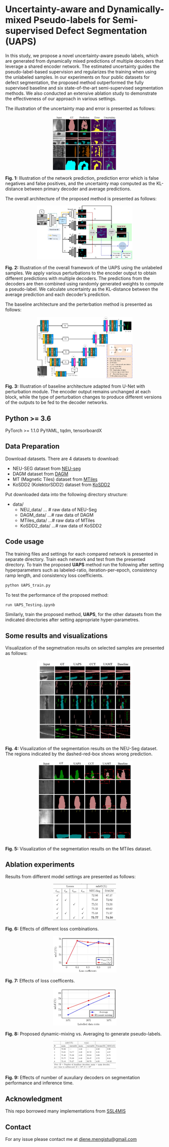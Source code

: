 # Uncertainty-aware and Dynamically-mixed Pseudo-labels for Semi-supervised Defect Segmentation (UAPS)
In this study, we propose a novel uncertainty-aware pseudo labels, which are generated from dynamically mixed predictions of multiple decoders that leverage a shared encoder network. The estimated uncertainty guides the pseudo-label-based supervision and regularizes the training when using the unlabeled samples. In our experiments on four public datasets for defect segmentation, the proposed method outperformed the fully supervised baseline and six state-of-the-art semi-supervised segmentation methods. We also conducted an extensive ablation study to demonstrate the effectiveness of our approach in various settings.

The illustration of the uncertainty map and error is presented as follows:
<p align="center">
<img src="/fig_data/uncertainty.jpg" width="40%" height="10%">
</p>

**Fig. 1:** Illustration of the network prediction, prediction error which is false negatives and false positives, and the uncertainty map computed as the KL-distance between primary
decoder and average predictions.

The overall architecture of the proposed method is presented as follows:
<p align="center">
<img src="/fig_data/main-arch.jpg" width="60%" height="40%">
</p>

**Fig. 2:** Illustration of the overall framework of the UAPS using the unlabeled samples. We apply various perturbations to the encoder output to obtain different predictions with multiple decoders. The predictions from the decoders are then combined using randomly generated weights to compute a pseudo-label. We calculate uncertainty as the KL-distance between the average prediction and each decoder’s prediction.

The baseline architecture and the perterbation method is presented as follows:
<p align="center">
<img src="/fig_data/UNET-baseline.jpg" width="60%" height="40%">
</p>

**Fig. 3:** Illustration of baseline architecture adapted from U-Net with perturbation module. The encoder output remains unchanged at each block, while the type of perturbation changes to produce different versions of the outputs to be fed to the decoder networks.

## Python >= 3.6
PyTorch >= 1.1.0
PyYAML, tqdm, tensorboardX
## Data Preparation
Download datasets. There are 4 datasets to download:
* NEU-SEG dataset from [NEU-seg](https://ieeexplore.ieee.org/document/8930292)
* DAGM dataset from [DAGM](https://www.kaggle.com/datasets/mhskjelvareid/dagm-2007-competition-dataset-optical-inspection)
* MT (Magnetic Tiles) dataset from [MTiles](https://www.kaggle.com/datasets/alex000kim/magnetic-tile-surface-defects)
* KoSDD2 (KolektorSDD2) dataset from [KoSDD2](https://www.vicos.si/resources/kolektorsdd2/)

Put downloaded data into the following directory structure:
* data/
    * NEU_data/ ... # raw data of NEU-Seg
    * DAGM_data/ ...# raw data of DAGM
    * MTiles_data/ ...# raw data of MTiles
    * KoSDD2_data/ ...# raw data of KoSDD2
## Code usage
The training files and settings for each compared network is presented in separate directory. Train each network and test from the presented directory.
To train the proposed **UAPS** method run the following after setting hyperparameters such as labeled-ratio, iteration-per-epoch, consistency ramp length, and consistency loss coefficients.
```bash
python UAPS_train.py
```

To test the performance of the proposed method:
```bash
run UAPS_Testing.ipynb
```

Similarly, train the proposed method, **UAPS**, for the other datasets from the indicated directories after setting appropriate hyper-parametres.
## Some results and visualizations
Visualization of the segmetnation results on selected samples are presented as follows:
<p align="center">
<img src="/fig_data/neu-viz.jpg" width="60%" height="50%">
</p>

**Fig. 4:** Visualization of the segmentation results on the NEU-Seg dataset. The regions indicated by the dashed-red-box shows wrong prediction.

<p align="center">
<img src="/fig_data/mt-viz.jpg" width="60%" height="50%">
</p>

**Fig. 5:** Visualization of the segmentation results on the MTiles dataset.

## Ablation experiments
Results from different model settings are presented as follows:
<p align="center">
<img src="/fig_data/loss-effects.jpg" width="40%" height="20%">
</p>

**Fig. 6:** Effects of different loss combinations.

<p align="center">
<img src="/fig_data/effects_of_loss_coef.jpg" width="40%" height="20%">
</p>

**Fig. 7:** Effects of loss coefficents.

<p align="center">
<img src="/fig_data/dynamic-mixing.jpg" width="40%" height="20%">
</p>

**Fig. 8:** Proposed dynamic-mixing vs. Averaging to generate pseudo-labels.

<p align="center">
<img src="/fig_data/decoder-effect.jpg" width="40%" height="20%">
</p>

**Fig. 9:** Effects of number of auxuliary decoders on segmentation performance and inference time.

 
## Acknowledgment

This repo borrowed many implementations from [SSL4MIS](https://github.com/HiLab-git/SSL4MIS)

## Contact
For any issue please contact me at djene.mengistu@gmail.com
